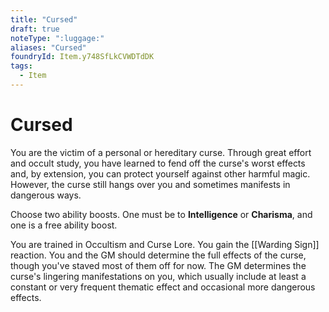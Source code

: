 ```yaml
---
title: "Cursed"
draft: true
noteType: ":luggage:"
aliases: "Cursed"
foundryId: Item.y748SfLkCVWDTdDK
tags:
  - Item
---
```


# Cursed

You are the victim of a personal or hereditary curse. Through great effort and occult study, you have learned to fend off the curse's worst effects and, by extension, you can protect yourself against other harmful magic. However, the curse still hangs over you and sometimes manifests in dangerous ways.

Choose two ability boosts. One must be to **Intelligence** or **Charisma**, and one is a free ability boost.

You are trained in Occultism and Curse Lore. You gain the [[Warding Sign]] reaction. You and the GM should determine the full effects of the curse, though you've staved most of them off for now. The GM determines the curse's lingering manifestations on you, which usually include at least a constant or very frequent thematic effect and occasional more dangerous effects.
